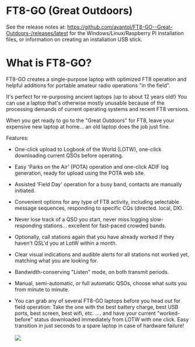 # FT8-GO (Great Outdoors)

See the release notes at:
https://github.com/avantol/FT8-GO--Great-Outdoors-/releases/latest
for the Windows/Linux/Raspberry Pi installation files, or information on creating an installation USB stick.

What is FT8-GO?
===============
FT8-GO creates a single-purpose laptop with optimized FT8 operation and helpful additions for portable amateur radio operations "in the field". 

It's perfect for re-purposing ancient laptops (up to about 12 years old!) You can use a laptop that's otherwise mostly unusable because of the processing demands of current operating systems and recent FT8 versions.

When you get ready to go to the "Great Outdoors" for FT8, leave your expensive new laptop at home... an old laptop does the job just fine.

Features:

- One-click upload to Logbook of the World (LOTW), one-click downloading current QSOs before operating.

- Easy 'Parks on the Air' (POTA) operation and one-click ADIF log generation, ready for upload using the POTA web site.

- Assisted 'Field Day' operation for a busy band, contacts are manually initiated.

- Convenient options for any type of FT8 activity, including selectable message sequences, responding to specific CQs (directed. local, DX).

- Never lose track of a QSO you start, never miss logging slow-responding stations... excellent for fast-paced crowded bands.

- Optionally, call stations again that you have already worked if they haven't QSL'd you at LotW within a month.

- Clear visual indications and audible alerts for all stations not worked yet, matching what you are looking for.

- Bandwidth-conserving "Listen" mode, on both transmit periods.

- Manual, semi-automatic, or full automatic QSOs, choose what suits you from minute to minute.

- You can grab any of several FT8-GO laptops before you head out for field operation: Take the one with the best battery charge, best USB ports, best screen, best wifi, etc. .... and have your current "worked-before" status downloaded immediately from LOTW with one click. Easy transition in just seconds to a spare laptop in case of hardware failure!
<br><br><img src="https://github.com/avantol/FT8-GO_Great-Outdoors/blob/main/FT8-GO_screenshot.png">

